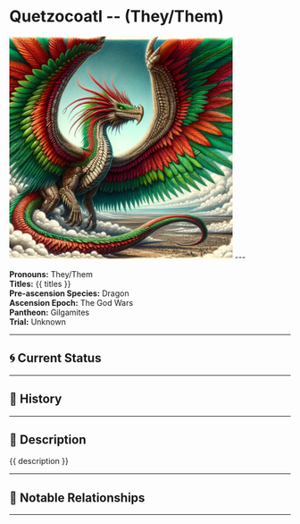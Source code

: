 # Quetzocoatl  --  (They/Them)

<!-- Optional  -->
<img src="Quetzocoatl.jpg" alt="Quetzocoatl" style="width:400px;"/>
---

**Pronouns:** They/Them  
**Titles:** {{ titles }}  
**Pre-ascension Species:** Dragon  
**Ascension Epoch:** The God Wars  
**Pantheon:** Gilgamites  
**Trial:** Unknown

---

## 🌀 Current Status


---

## 📜 History


---

## 🧠 Description
{{ description }}

---

## 🧩 Notable Relationships

---

